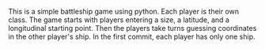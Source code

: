 This is a simple battleship game using python. Each player is their own class. The game starts with players entering a size, a latitude, and a longitudinal starting point. Then the players take turns guessing coordinates in the other player's ship. In the first commit, each player has only one ship. 
